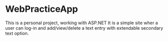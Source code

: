 # WebPracticeApp
This is a personal project, working with ASP.NET 
It is a simple site wher a user can log-in and add/view/delete a text entry with extendable secondary text option.
